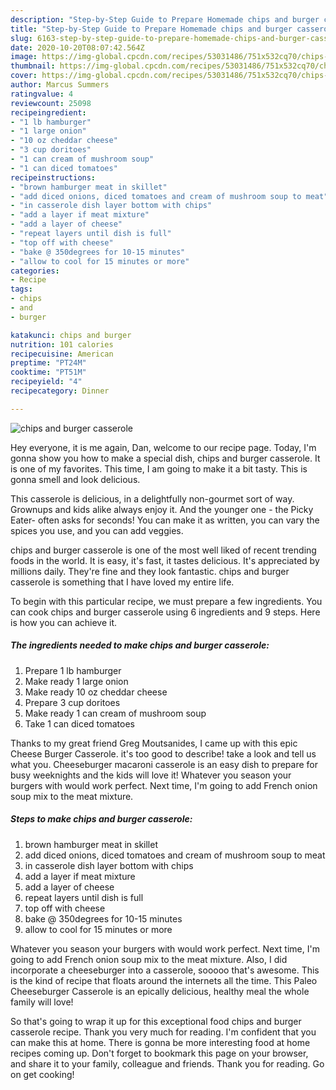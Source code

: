 ```yaml
---
description: "Step-by-Step Guide to Prepare Homemade chips and burger casserole"
title: "Step-by-Step Guide to Prepare Homemade chips and burger casserole"
slug: 6163-step-by-step-guide-to-prepare-homemade-chips-and-burger-casserole
date: 2020-10-20T08:07:42.564Z
image: https://img-global.cpcdn.com/recipes/53031486/751x532cq70/chips-and-burger-casserole-recipe-main-photo.jpg
thumbnail: https://img-global.cpcdn.com/recipes/53031486/751x532cq70/chips-and-burger-casserole-recipe-main-photo.jpg
cover: https://img-global.cpcdn.com/recipes/53031486/751x532cq70/chips-and-burger-casserole-recipe-main-photo.jpg
author: Marcus Summers
ratingvalue: 4
reviewcount: 25098
recipeingredient:
- "1 lb hamburger"
- "1 large onion"
- "10 oz cheddar cheese"
- "3 cup doritoes"
- "1 can cream of mushroom soup"
- "1 can diced tomatoes"
recipeinstructions:
- "brown hamburger meat in skillet"
- "add diced onions, diced tomatoes and cream of mushroom soup to meat"
- "in casserole dish layer bottom with chips"
- "add a layer if meat mixture"
- "add a layer of cheese"
- "repeat layers until dish is full"
- "top off with cheese"
- "bake @ 350degrees for 10-15 minutes"
- "allow to cool for 15 minutes or more"
categories:
- Recipe
tags:
- chips
- and
- burger

katakunci: chips and burger 
nutrition: 101 calories
recipecuisine: American
preptime: "PT24M"
cooktime: "PT51M"
recipeyield: "4"
recipecategory: Dinner

---
```



![chips and burger casserole](https://img-global.cpcdn.com/recipes/53031486/751x532cq70/chips-and-burger-casserole-recipe-main-photo.jpg)

Hey everyone, it is me again, Dan, welcome to our recipe page. Today, I'm gonna show you how to make a special dish, chips and burger casserole. It is one of my favorites. This time, I am going to make it a bit tasty. This is gonna smell and look delicious.

This casserole is delicious, in a delightfully non-gourmet sort of way. Grownups and kids alike always enjoy it. And the younger one - the Picky Eater- often asks for seconds! You can make it as written, you can vary the spices you use, and you can add veggies.

chips and burger casserole is one of the most well liked of recent trending foods in the world. It is easy, it's fast, it tastes delicious. It's appreciated by millions daily. They're fine and they look fantastic. chips and burger casserole is something that I have loved my entire life.


To begin with this particular recipe, we must prepare a few ingredients. You can cook chips and burger casserole using 6 ingredients and 9 steps. Here is how you can achieve it.

<!--inarticleads1-->

##### The ingredients needed to make chips and burger casserole:

1. Prepare 1 lb hamburger
1. Make ready 1 large onion
1. Make ready 10 oz cheddar cheese
1. Prepare 3 cup doritoes
1. Make ready 1 can cream of mushroom soup
1. Take 1 can diced tomatoes


Thanks to my great friend Greg Moutsanides, I came up with this epic Cheese Burger Casserole. it&#39;s too good to describe! take a look and tell us what you. Cheeseburger macaroni casserole is an easy dish to prepare for busy weeknights and the kids will love it! Whatever you season your burgers with would work perfect. Next time, I&#39;m going to add French onion soup mix to the meat mixture. 

<!--inarticleads2-->

##### Steps to make chips and burger casserole:

1. brown hamburger meat in skillet
1. add diced onions, diced tomatoes and cream of mushroom soup to meat
1. in casserole dish layer bottom with chips
1. add a layer if meat mixture
1. add a layer of cheese
1. repeat layers until dish is full
1. top off with cheese
1. bake @ 350degrees for 10-15 minutes
1. allow to cool for 15 minutes or more


Whatever you season your burgers with would work perfect. Next time, I&#39;m going to add French onion soup mix to the meat mixture. Also, I did incorporate a cheeseburger into a casserole, sooooo that&#39;s awesome. This is the kind of recipe that floats around the internets all the time. This Paleo Cheeseburger Casserole is an epically delicious, healthy meal the whole family will love! 

So that's going to wrap it up for this exceptional food chips and burger casserole recipe. Thank you very much for reading. I'm confident that you can make this at home. There is gonna be more interesting food at home recipes coming up. Don't forget to bookmark this page on your browser, and share it to your family, colleague and friends. Thank you for reading. Go on get cooking!
